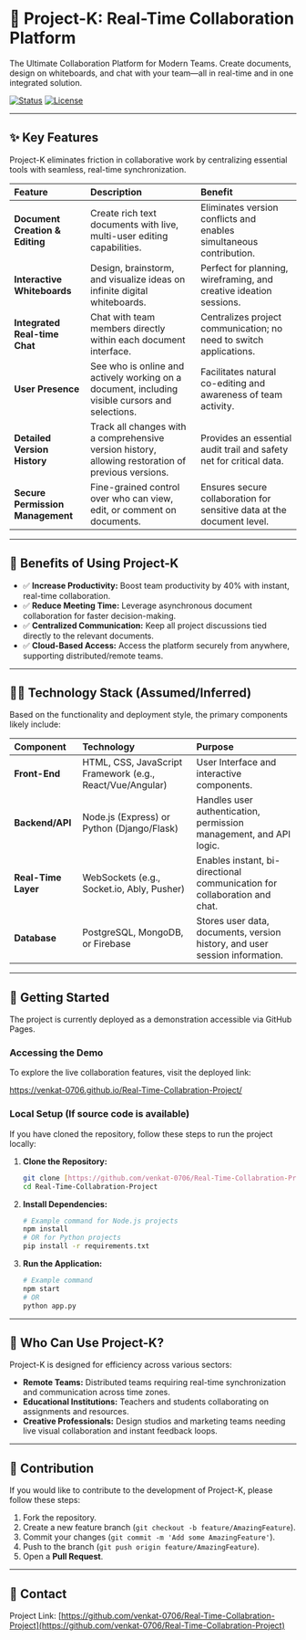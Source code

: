 # 🚀 Project-K: Real-Time Collaboration Platform

The Ultimate Collaboration Platform for Modern Teams. Create documents, design on whiteboards, and chat with your team—all in real-time and in one integrated solution.

[![Status](https://img.shields.io/badge/Status-Project%20Demo-blue)](https://venkat-0706.github.io/Real-Time-Collabration-Project/)
[![License](https://img.shields.io/badge/License-MIT-green)](LICENSE)

---

## ✨ Key Features

Project-K eliminates friction in collaborative work by centralizing essential tools with seamless, real-time synchronization.

| Feature | Description | Benefit |
| :--- | :--- | :--- |
| **Document Creation & Editing** | Create rich text documents with live, multi-user editing capabilities. | Eliminates version conflicts and enables simultaneous contribution. |
| **Interactive Whiteboards** | Design, brainstorm, and visualize ideas on infinite digital whiteboards. | Perfect for planning, wireframing, and creative ideation sessions. |
| **Integrated Real-time Chat** | Chat with team members directly within each document interface. | Centralizes project communication; no need to switch applications. |
| **User Presence** | See who is online and actively working on a document, including visible cursors and selections. | Facilitates natural co-editing and awareness of team activity. |
| **Detailed Version History** | Track all changes with a comprehensive version history, allowing restoration of previous versions. | Provides an essential audit trail and safety net for critical data. |
| **Secure Permission Management** | Fine-grained control over who can view, edit, or comment on documents. | Ensures secure collaboration for sensitive data at the document level. |

---

## 🎯 Benefits of Using Project-K

* ✅ **Increase Productivity:** Boost team productivity by 40% with instant, real-time collaboration.
* ✅ **Reduce Meeting Time:** Leverage asynchronous document collaboration for faster decision-making.
* ✅ **Centralized Communication:** Keep all project discussions tied directly to the relevant documents.
* ✅ **Cloud-Based Access:** Access the platform securely from anywhere, supporting distributed/remote teams.

---

## 👨‍💻 Technology Stack (Assumed/Inferred)

Based on the functionality and deployment style, the primary components likely include:

| Component | Technology | Purpose |
| :--- | :--- | :--- |
| **Front-End** | HTML, CSS, JavaScript Framework (e.g., React/Vue/Angular) | User Interface and interactive components. |
| **Backend/API** | Node.js (Express) or Python (Django/Flask) | Handles user authentication, permission management, and API logic. |
| **Real-Time Layer** | WebSockets (e.g., Socket.io, Ably, Pusher) | Enables instant, bi-directional communication for collaboration and chat. |
| **Database** | PostgreSQL, MongoDB, or Firebase | Stores user data, documents, version history, and user session information. |

---

## 🚀 Getting Started

The project is currently deployed as a demonstration accessible via GitHub Pages.

### Accessing the Demo

To explore the live collaboration features, visit the deployed link:

https://venkat-0706.github.io/Real-Time-Collabration-Project/


### Local Setup (If source code is available)

If you have cloned the repository, follow these steps to run the project locally:

1.  **Clone the Repository:**
    ```bash
    git clone [https://github.com/venkat-0706/Real-Time-Collabration-Project.git](https://github.com/venkat-0706/Real-Time-Collabration-Project.git)
    cd Real-Time-Collabration-Project
    ```
2.  **Install Dependencies:**
    ```bash
    # Example command for Node.js projects
    npm install
    # OR for Python projects
    pip install -r requirements.txt
    ```
3.  **Run the Application:**
    ```bash
    # Example command
    npm start
    # OR
    python app.py
    ```

---

## 👥 Who Can Use Project-K?

Project-K is designed for efficiency across various sectors:

* **Remote Teams:** Distributed teams requiring real-time synchronization and communication across time zones.
* **Educational Institutions:** Teachers and students collaborating on assignments and resources.
* **Creative Professionals:** Design studios and marketing teams needing live visual collaboration and instant feedback loops.

---

## 🤝 Contribution

If you would like to contribute to the development of Project-K, please follow these steps:

1.  Fork the repository.
2.  Create a new feature branch (`git checkout -b feature/AmazingFeature`).
3.  Commit your changes (`git commit -m 'Add some AmazingFeature'`).
4.  Push to the branch (`git push origin feature/AmazingFeature`).
5.  Open a **Pull Request**.

---

## 📧 Contact

Project Link: [https://github.com/venkat-0706/Real-Time-Collabration-Project](https://github.com/venkat-0706/Real-Time-Collabration-Project)
